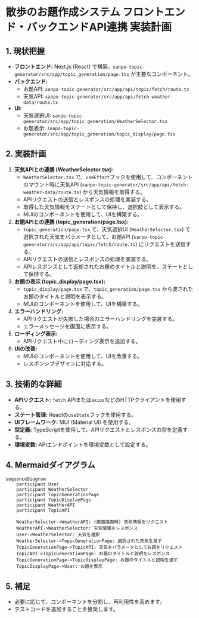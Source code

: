 # 散歩のお題作成システム フロントエンド・バックエンドAPI連携 実装計画

## 1. 現状把握

*   **フロントエンド:** Next.js (React) で構築。`sanpo-topic-generator/src/app/topic_generation/page.tsx` が主要なコンポーネント。
*   **バックエンド:**
    *   お題API: `sanpo-topic-generator/src/app/api/topic/fetch/route.ts`
    *   天気API: `sanpo-topic-generator/src/app/api/fetch-weather-data/route.ts`
*   **UI:**
    *   天気選択UI: `sanpo-topic-generator/src/app/topic_generation/WeatherSelector.tsx`
    *   お題表示: `sanpo-topic-generator/src/app/topic_generation/topic_display/page.tsx`

## 2. 実装計画

1.  **天気APIとの連携 (WeatherSelector.tsx):**
    *   `WeatherSelector.tsx` で、`useEffect`フックを使用して、コンポーネントのマウント時に天気API (`sanpo-topic-generator/src/app/api/fetch-weather-data/route.ts`) から天気情報を取得する。
    *   APIリクエストの送信とレスポンスの処理を実装する。
    *   取得した天気情報をステートとして保持し、選択肢として表示する。
    *   MUIのコンポーネントを使用して、UIを構築する。
2.  **お題APIとの連携 (topic_generation/page.tsx):**
    *   `topic_generation/page.tsx` で、天気選択UI (`WeatherSelector.tsx`) で選択された天気をパラメータとして、お題API (`sanpo-topic-generator/src/app/api/topic/fetch/route.ts`) にリクエストを送信する。
    *   APIリクエストの送信とレスポンスの処理を実装する。
    *   APIレスポンスとして返却されたお題のタイトルと説明を、ステートとして保持する。
3.  **お題の表示 (topic_display/page.tsx):**
    *   `topic_display/page.tsx` で、`topic_generation/page.tsx` から渡されたお題のタイトルと説明を表示する。
    *   MUIのコンポーネントを使用して、UIを構築する。
4.  **エラーハンドリング:**
    *   APIリクエストが失敗した場合のエラーハンドリングを実装する。
    *   エラーメッセージを画面に表示する。
5.  **ローディング表示:**
    *   APIリクエスト中にローディング表示を追加する。
6.  **UIの改善:**
    *   MUIのコンポーネントを使用して、UIを改善する。
    *   レスポンシブデザインに対応する。

## 3. 技術的な詳細

*   **APIリクエスト:** `fetch` APIまたは`axios`などのHTTPクライアントを使用する。
*   **ステート管理:** Reactの`useState`フックを使用する。
*   **UIフレームワーク:** MUI (Material UI) を使用する。
*   **型定義:** TypeScriptを使用して、APIリクエストとレスポンスの型を定義する。
*   **環境変数:** APIエンドポイントを環境変数として設定する。

## 4. Mermaidダイアグラム

```mermaid
sequenceDiagram
    participant User
    participant WeatherSelector
    participant TopicGenerationPage
    participant TopicDisplayPage
    participant WeatherAPI
    participant TopicAPI

    WeatherSelector->WeatherAPI: (画面描画時) 天気情報をリクエスト
    WeatherAPI->WeatherSelector: 天気情報をレスポンス
    User->WeatherSelector: 天気を選択
    WeatherSelector->TopicGenerationPage: 選択された天気を渡す
    TopicGenerationPage->TopicAPI: 天気をパラメータとしてお題をリクエスト
    TopicAPI->TopicGenerationPage: お題のタイトルと説明をレスポンス
    TopicGenerationPage->TopicDisplayPage: お題のタイトルと説明を渡す
    TopicDisplayPage->User: お題を表示
```

## 5. 補足

*   必要に応じて、コンポーネントを分割し、再利用性を高めます。
*   テストコードを追加することを推奨します。